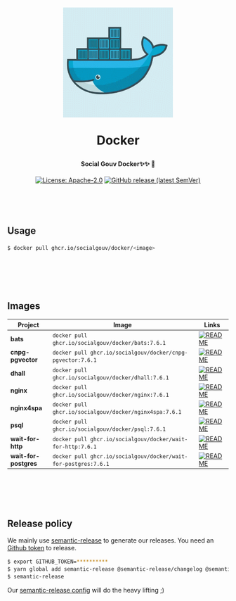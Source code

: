 <h1 align="center">
  <img src="https://github.com/SocialGouv/docker/raw/master/.github/docker.gif" width="250"/>
  <p align="center">Docker</p>
  <p align="center" style="font-size: 0.5em">Social Gouv Docker✨✨ 🐋</p>
</h1>

<p align="center">
  <a href="https://opensource.org/licenses/Apache-2.0"><img src="https://img.shields.io/badge/License-Apache--2.0-yellow.svg" alt="License: Apache-2.0"></a>
  <a href="https://github.com/SocialGouv/docker/releases "><img alt="GitHub release (latest SemVer)" src="https://img.shields.io/github/v/release/SocialGouv/docker?sort=semver"></a>
</p>

<br>
<br>
<br>

## Usage

```sh
$ docker pull ghcr.io/socialgouv/docker/<image>
```

<br>
<br>
<br>
<br>

## Images

| Project               | Image                                                           | Links                                                                                      |
| --------------------- | --------------------------------------------------------------- | ------------------------------------------------------------------------------------------ |
| **bats**              | `docker pull ghcr.io/socialgouv/docker/bats:7.6.1`              | [![README](https://img.shields.io/badge/README--green.svg)](./bats/README.md)              |
| **cnpg-pgvector**     | `docker pull ghcr.io/socialgouv/docker/cnpg-pgvector:7.6.1`     | [![README](https://img.shields.io/badge/README--green.svg)](./cnpg-pgvector/README.md)     |
| **dhall**             | `docker pull ghcr.io/socialgouv/docker/dhall:7.6.1`             | [![README](https://img.shields.io/badge/README--green.svg)](./dhall/README.md)             |
| **nginx**             | `docker pull ghcr.io/socialgouv/docker/nginx:7.6.1`             | [![README](https://img.shields.io/badge/README--green.svg)](./nginx/README.md)             |
| **nginx4spa**         | `docker pull ghcr.io/socialgouv/docker/nginx4spa:7.6.1`         | [![README](https://img.shields.io/badge/README--green.svg)](./nginx4spa/README.md)         |
| **psql**              | `docker pull ghcr.io/socialgouv/docker/psql:7.6.1`              | [![README](https://img.shields.io/badge/README--green.svg)](./psql/README.md)              |
| **wait-for-http**     | `docker pull ghcr.io/socialgouv/docker/wait-for-http:7.6.1`     | [![README](https://img.shields.io/badge/README--green.svg)](./wait-for-http/README.md)     |
| **wait-for-postgres** | `docker pull ghcr.io/socialgouv/docker/wait-for-postgres:7.6.1` | [![README](https://img.shields.io/badge/README--green.svg)](./wait-for-postgres/README.md) |

<br>
<br>
<br>
<br>

## Release policy

We mainly use [semantic-release](https://github.com/semantic-release/semantic-release) to generate our releases.
You need an [Github token](https://github.com/settings/tokens/new) to release.

```sh
$ export GITHUB_TOKEN=**********
$ yarn global add semantic-release @semantic-release/changelog @semantic-release/git
$ semantic-release
```

Our [semantic-release config](./.releaserc.yml) will do the heavy lifting ;)

